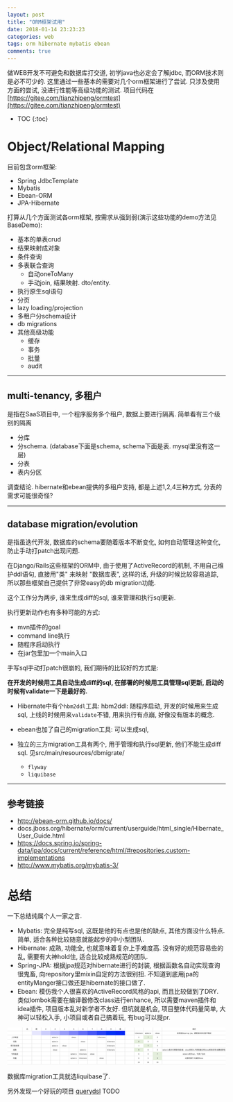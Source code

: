 ```yaml
---
layout: post
title: "ORM框架试用"
date: 2018-01-14 23:23:23
categories: web
tags: orm hibernate mybatis ebean
comments: true
---
```


做WEB开发不可避免和数据库打交道, 初学java也必定会了解jdbc, 而ORM技术则是必不可少的. 这里通过一些基本的需要对几个orm框架进行了尝试. 只涉及使用方面的尝试, 没进行性能等高级功能的测试. 项目代码在 [https://gitee.com/tianzhipeng/ormtest](https://gitee.com/tianzhipeng/ormtest)

* TOC
{:toc}

# Object/Relational Mapping
目前包含orm框架:

- Spring JdbcTemplate
- Mybatis
- Ebean-ORM
- JPA-Hibernate

打算从几个方面测试各orm框架, 按需求从强到弱(演示这些功能的demo方法见BaseDemo):

- 基本的单表crud
- 结果映射成对象
- 条件查询
- 多表联合查询
    - 自动oneToMany
    - 手动join, 结果映射. dto/entity.
- 执行原生sql语句
- 分页
- lazy loading/projection
- 多租户分schema设计 
- db migrations 
- 其他高级功能
    - 缓存
    - 事务
    - 批量
    - audit
  
  
-----

## multi-tenancy, 多租户
是指在SaaS项目中, 一个程序服务多个租户, 数据上要进行隔离.
简单看有三个级别的隔离

- 分库
- 分schema. (database下面是schema, schema下面是表. mysql里没有这一层)
- 分表
- 表内分区

调查结论. hibernate和ebean提供的多租户支持, 都是上述1,2,4三种方式, 分表的需求可能很奇怪?
  
-----

## database migration/evolution
是指虽迭代开发, 数据库的schema要随着版本不断变化,
如何自动管理这种变化, 防止手动打patch出现问题. 

在Django/Rails这些框架的ORM中, 由于使用了ActiveRecord的机制, 不用自己维护ddl语句, 直接用"类" 来映射 "数据库表", 
这样的话, 升级的时候比较容易追踪, 所以那些框架自己提供了非常easy的db migration功能.

这个工作分为两步, 谁来生成diff的sql, 谁来管理和执行sql更新.

执行更新动作也有多种可能的方式:

- mvn插件的goal
- command line执行
- 随程序启动执行
- 在jar包里加一个main入口

手写sql手动打patch很崩的, 我们期待的比较好的方式是:

**在开发的时候用工具自动生成diff的sql, 在部署的时候用工具管理sql更新, 启动的时候有validate一下是最好的.** 

- Hibernate中有个`hbm2ddl`工具:
  hbm2ddl: 随程序启动, 开发的时候用来生成sql, 上线的时候用来`validate`不错, 用来执行有点崩, 好像没有版本的概念.

- ebean也加了自己的migration工具:
  可以生成sql, 

- 独立的三方migration工具有两个, 用于管理和执行sql更新, 他们不能生成diff sql. 见src/main/resources/dbmigrate/
  - `flyway`
  - `liquibase`

----

## 参考链接

- http://ebean-orm.github.io/docs/
- docs.jboss.org/hibernate/orm/current/userguide/html_single/Hibernate_User_Guide.html
- https://docs.spring.io/spring-data/jpa/docs/current/reference/html/#repositories.custom-implementations
- http://www.mybatis.org/mybatis-3/

# 总结

一下总结纯属个人一家之言.

- Mybatis: 完全是纯写sql, 这既是他的有点也是他的缺点, 其他方面没什么特点. 简单, 适合各种比较随意就能起步的中小型团队.
- Hibernate:  成熟, 功能全, 也就意味着复杂上手难度高. 没有好的规范容易些的乱, 需要有大神hold住, 适合比较成熟规范的团队.
- Spring-JPA: 根据jpa规范对hibernate进行的封装, 根据函数名自动实现查询很鬼畜, 向repository里mixin自定的方法很别扭. 不知道到底用jpa的entityManger接口做还是hibernate的接口做了.
- Ebean: 模仿我个人很喜欢的ActiveRecord风格的api, 而且比较做到了DRY. 类似lombok需要在编译器修改class进行enhance, 所以需要maven插件和idea插件, 项目版本乱对新学者不友好. 但坑就是机会, 项目整体代码量简单, 大神可以轻松入手, 小项目或者自己搞着玩, 有bug可以提pr. 

![对比](/resources/ormtest/compare.png)

数据库migration工具就选liquibase了.

另外发现一个好玩的项目 [querydsl](http://www.querydsl.com/) TODO